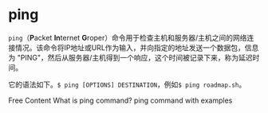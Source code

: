 # ping

`ping`（**P**acket **In**ternet **G**roper）命令用于检查主机和服务器/主机之间的网络连接情况。该命令将IP地址或URL作为输入，并向指定的地址发送一个数据包，信息为 "PING"，然后从服务器/主机得到一个响应，这个时间被记录下来，称为延迟时间。

它的语法如下。`$ ping [OPTIONS] DESTINATION`，例如`$ ping roadmap.sh`。

<ResourceGroupTitle>Free Content</ResourceGroupTitle>
<BadgeLink colorScheme='yellow' badgeText='Read' href='https://linuxize.com/post/linux-ping-command/'>What is ping command?</BadgeLink>
<BadgeLink colorScheme='yellow' badgeText='Read' href='https://www.geeksforgeeks.org/ping-command-in-linux-with-examples/'>ping command with examples</BadgeLink>